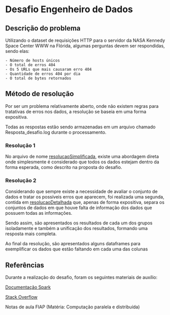 # Desafio Engenheiro de Dados


## Descrição do problema

Utilizando o dataset de requisições HTTP para o servidor da NASA Kennedy Space Center WWW na Flórida, algumas perguntas devem ser respondidas, sendo elas:

    - Número de hosts únicos
    - O total de erros 404
    - Os 5 URLs que mais causaram erro 404
    - Quantidade de erros 404 por dia
    - O total de bytes retornados

## Método de resolução

Por ser um problema relativamente aberto, onde não existem regras para tratativas de erros nos dados, a resolução se baseia em uma forma expositiva.

Todas as respostas estão sendo armazenadas em um arquivo chamado Resposta_desafio.log durante o processamento.

### Resolução 1

No arquivo de nome <ins>resolucaoSimplificada</ins>, existe uma abordagem direta onde simplesmente é considerado que todos os dados estejam dentro da forma esperada, como descrito na proposta do desafio.

### Resolução 2

Considerando que sempre existe a necessidade de avaliar o conjunto de dados e tratar os possíveis erros que aparecem, foi realizada uma segunda, contida em <ins>resolucaoDetalhada</ins> que, apenas de forma expositiva, separa os conjuntos de dados em que houve falta de informação dos dados que possuem todas as informações.

Sendo assim, são apresentados os resultados de cada um dos grupos isoladamente e também a unificação dos resultados, formando uma resposta mais completa.

Ao final da resolução, são apresentados alguns dataframes para exemplificar os dados que estão faltando em cada uma das colunas

## Referências

Durante a realização do desafio, foram os seguintes materiais de auxílio:

[Documentação Spark](https://spark.apache.org/docs/latest/api/python/pyspark.sql.html)

[Stack Overflow](https://stackoverflow.com/)

Notas de aula FIAP (Matéria: Computação paralela e distribuída)
